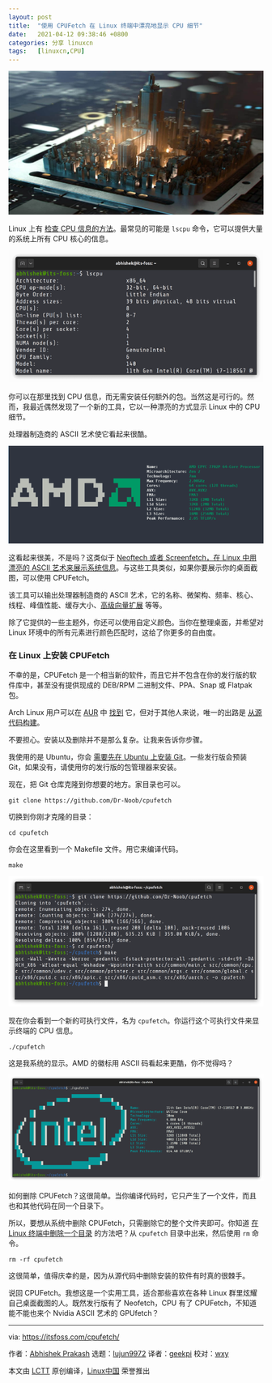 ```yaml
---
layout: post
title:	"使用 CPUFetch 在 Linux 终端中漂亮地显示 CPU 细节"
date:	2021-04-12 09:38:46 +0800 
categories:	分享 linuxcn 
tags:	[linuxcn,CPU]
---
```



![](/Asserts/Images/album/202104/12/093818iie270mi8am6ttk7.jpg)


Linux 上有 [检查 CPU 信息的方法](https://linuxhandbook.com/check-cpu-info-linux/)。最常见的可能是 `lscpu` 命令，它可以提供大量的系统上所有 CPU 核心的信息。


![lscpu command output](/Asserts/Images/album/202104/12/093846z7vxfz8dcv1jlssx.png)


你可以在那里找到 CPU 信息，而无需安装任何额外的包。当然这是可行的。然而，我最近偶然发现了一个新的工具，它以一种漂亮的方式显示 Linux 中的 CPU 细节。


处理器制造商的 ASCII 艺术使它看起来很酷。


![](/Asserts/Images/album/202104/12/093847qkyta4srk2uwttai.png)


这看起来很美，不是吗？这类似于 [Neoftech 或者 Screenfetch，在 Linux 中用漂亮的 ASCII 艺术来展示系统信息](https://itsfoss.com/display-linux-logo-in-ascii/)。与这些工具类似，如果你要展示你的桌面截图，可以使用 CPUFetch。


该工具可以输出处理器制造商的 ASCII 艺术，它的名称、微架构、频率、核心、线程、峰值性能、缓存大小、[高级向量扩展](https://software.intel.com/content/www/us/en/develop/articles/introduction-to-intel-advanced-vector-extensions.html) 等等。


除了它提供的一些主题外，你还可以使用自定义颜色。当你在整理桌面，并希望对 Linux 环境中的所有元素进行颜色匹配时，这给了你更多的自由度。


### 在 Linux 上安装 CPUFetch


不幸的是，CPUFetch 是一个相当新的软件，而且它并不包含在你的发行版的软件库中，甚至没有提供现成的 DEB/RPM 二进制文件、PPA、Snap 或 Flatpak 包。


Arch Linux 用户可以在 [AUR](https://itsfoss.com/aur-arch-linux/) 中 [找到](https://aur.archlinux.org/packages/cpufetch-git) 它，但对于其他人来说，唯一的出路是 [从源代码构建](https://itsfoss.com/install-software-from-source-code/)。


不要担心。安装以及删除并不是那么复杂。让我来告诉你步骤。


我使用的是 Ubuntu，你会 [需要先在 Ubuntu 上安装 Git](https://itsfoss.com/install-git-ubuntu/)。一些发行版会预装 Git，如果没有，请使用你的发行版的包管理器来安装。


现在，把 Git 仓库克隆到你想要的地方。家目录也可以。



```
git clone https://github.com/Dr-Noob/cpufetch

```

切换到你刚才克隆的目录：



```
cd cpufetch

```

你会在这里看到一个 Makefile 文件。用它来编译代码。



```
make

```

![CPUFetch Installation](/Asserts/Images/album/202104/12/093848ytzplqlteqq6y6qi.png)


现在你会看到一个新的可执行文件，名为 `cpufetch`。你运行这个可执行文件来显示终端的 CPU 信息。



```
./cpufetch

```

这是我系统的显示。AMD 的徽标用 ASCII 码看起来更酷，你不觉得吗？


![](/Asserts/Images/album/202104/12/093848dz5eg33uu2gweg0g.png)


如何删除 CPUFetch？这很简单。当你编译代码时，它只产生了一个文件，而且也和其他代码在同一个目录下。


所以，要想从系统中删除 CPUFetch，只需删除它的整个文件夹即可。你知道 [在 Linux 终端中删除一个目录](https://linuxhandbook.com/remove-files-directories/) 的方法吧？从 `cpufetch` 目录中出来，然后使用 `rm` 命令。



```
rm -rf cpufetch

```

这很简单，值得庆幸的是，因为从源代码中删除安装的软件有时真的很棘手。


说回 CPUFetch。我想这是一个实用工具，适合那些喜欢在各种 Linux 群里炫耀自己桌面截图的人。既然发行版有了 Neofetch，CPU 有了 CPUFetch，不知道能不能也来个 Nvidia ASCII 艺术的 GPUfetch？




---


via: <https://itsfoss.com/cpufetch/>


作者：[Abhishek Prakash](https://itsfoss.com/author/abhishek/) 选题：[lujun9972](https://github.com/lujun9972) 译者：[geekpi](https://github.com/geekpi) 校对：[wxy](https://github.com/wxy)


本文由 [LCTT](https://github.com/LCTT/TranslateProject) 原创编译，[Linux中国](https://linux.cn/) 荣誉推出
